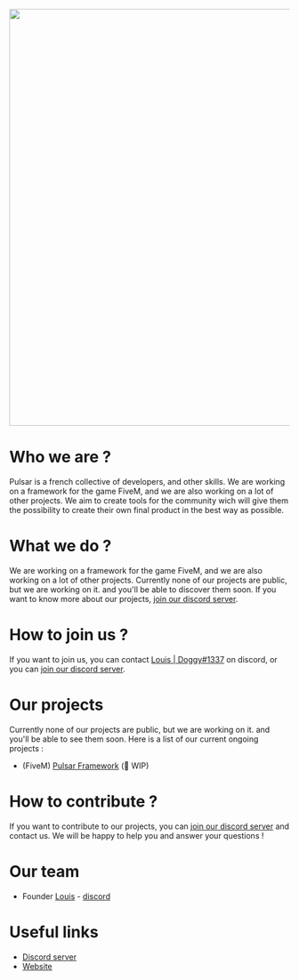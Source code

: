 <p align-center="center">
    <img src="https://media.discordapp.net/attachments/1069542546918879252/1070997161539547176/plr-latest-transparent-bg-soft.png" width="750" />
</p>

# Who we are ?

Pulsar is a french collective of developers, and other skills. We are working on a framework for the game FiveM, and we are also working on a lot of other projects.
We aim to create tools for the community wich will give them the possibility to create their own final product in the best way as possible.

# What we do ?

We are working on a framework for the game FiveM, and we are also working on a lot of other projects. Currently none of our projects are public, but we are working on it. and you'll be able to discover them soon. If you want to know more about our projects, [join our discord server](http://join.pulsar-framework.com).

# How to join us ?

If you want to join us, you can contact [Louis | Doggy#1337](https://discordapp.com/users/219536752543531018) on discord, or you can [join our discord server](http://join.pulsar-framework.com).

# Our projects

Currently none of our projects are public, but we are working on it. and you'll be able to see them soon. Here is a list of our current ongoing projects :
- (FiveM) [Pulsar Framework](https://github.com/pulsar-framework/pulsar-framework) (🚧 WIP)

# How to contribute ?

If you want to contribute to our projects, you can [join our discord server](http://join.pulsar-framework.com) and contact us. We will be happy to help you and answer your questions !

# Our team

- Founder [Louis](https://github.com/grdlo) - [discord](https://discordapp.com/users/219536752543531018)

# Useful links

- [Discord server](http://join.pulsar-framework.com)
- [Website](http://pulsar-framework.com)